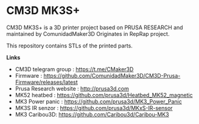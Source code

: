 # CM3D MK3S+


CM3D MK3S+ is a 3D printer project based on PRUSA RESEARCH and maintained by ComunidadMaker3D
Originates in RepRap project.

This repository contains STLs of the printed parts.

**Links**

 * CM3D telegram group : https://t.me/CMaker3D
 * Firmware : https://github.com/ComunidadMaker3D/CM3D-Prusa-Firmware/releases/latest
 * Prusa Research website : http://prusa3d.com
 * MK52 heatbed : https://github.com/prusa3d/Heatbed_MK52_magnetic
 * MK3 Power panic : https://github.com/prusa3d/MK3_Power_Panic
 * MK3S IR senzor : https://github.com/prusa3d/MKxS-IR-sensor
 * MK3 Caribou3D: https://github.com/Caribou3d/Caribou-MK3